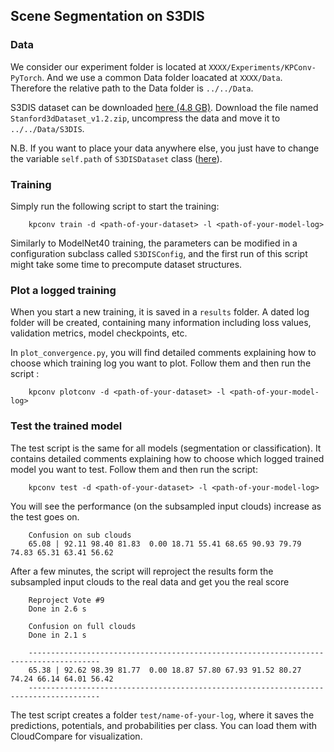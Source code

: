 
## Scene Segmentation on S3DIS

### Data

We consider our experiment folder is located at `XXXX/Experiments/KPConv-PyTorch`. And we use a common Data folder
loacated at `XXXX/Data`. Therefore the relative path to the Data folder is `../../Data`.

S3DIS dataset can be downloaded <a href="https://goo.gl/forms/4SoGp4KtH1jfRqEj2">here (4.8 GB)</a>.
Download the file named `Stanford3dDataset_v1.2.zip`, uncompress the data and move it to `../../Data/S3DIS`.

N.B. If you want to place your data anywhere else, you just have to change the variable
`self.path` of `S3DISDataset` class ([here](https://github.com/HuguesTHOMAS/KPConv-PyTorch/blob/afa18c92f00c6ed771b61cb08b285d2f93446ea4/datasets/S3DIS.py#L88)).

### Training

Simply run the following script to start the training:

        kpconv train -d <path-of-your-dataset> -l <path-of-your-model-log>

Similarly to ModelNet40 training, the parameters can be modified in a configuration subclass called `S3DISConfig`, and the first run of this script might take some time to precompute dataset structures.

### Plot a logged training

When you start a new training, it is saved in a `results` folder. A dated log folder will be created, containing many information including loss values, validation metrics, model checkpoints, etc.

In `plot_convergence.py`, you will find detailed comments explaining how to choose which training log you want to plot. Follow them and then run the script :

        kpconv plotconv -d <path-of-your-dataset> -l <path-of-your-model-log>

### Test the trained model

The test script is the same for all models (segmentation or classification). It contains detailed comments explaining how to choose which logged trained model you want to test. Follow them and then run the script:

        kpconv test -d <path-of-your-dataset> -l <path-of-your-model-log>

You will see the performance (on the subsampled input clouds) increase as the test goes on.

        Confusion on sub clouds
        65.08 | 92.11 98.40 81.83  0.00 18.71 55.41 68.65 90.93 79.79 74.83 65.31 63.41 56.62


After a few minutes, the script will reproject the results form the subsampled input clouds to the real data and get you the real score

        Reproject Vote #9
        Done in 2.6 s

        Confusion on full clouds
        Done in 2.1 s

        --------------------------------------------------------------------------------------
        65.38 | 92.62 98.39 81.77  0.00 18.87 57.80 67.93 91.52 80.27 74.24 66.14 64.01 56.42
        --------------------------------------------------------------------------------------

 The test script creates a folder `test/name-of-your-log`, where it saves the predictions, potentials, and probabilities per class. You can load them with CloudCompare for visualization.
